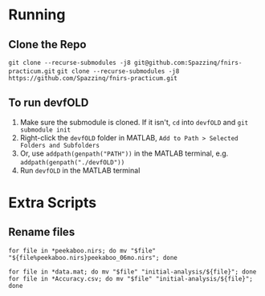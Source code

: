 # Running 
## Clone the Repo
`git clone --recurse-submodules -j8 git@github.com:Spazzinq/fnirs-practicum.git`
`git clone --recurse-submodules -j8 https://github.com/Spazzinq/fnirs-practicum.git`

## To run devfOLD
1. Make sure the submodule is cloned. If it isn't, `cd` into `devfOLD` and `git submodule init`
2. Right-click the `devfOLD` folder in MATLAB, `Add to Path > Selected Folders and Subfolders`
3. Or, use `addpath(genpath("PATH"))` in the MATLAB terminal, e.g. `addpath(genpath("./devfOLD"))`
4. Run `devfOLD` in the MATLAB terminal

# Extra Scripts
## Rename files
`for file in *peekaboo.nirs; do mv "$file" "${file%peekaboo.nirs}peekaboo_06mo.nirs"; done`

`for file in *data.mat; do mv "$file" "initial-analysis/${file}"; done`
`for file in *Accuracy.csv; do mv "$file" "initial-analysis/${file}"; done`
